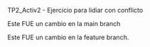 TP2_Activ2 - Ejercicio para lidiar con conflicto

Este FUE un cambio en la main branch

Este FUE un cambio en la feature branch.
